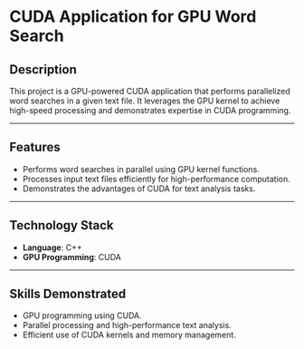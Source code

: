 # CUDA Application for GPU Word Search

## Description
This project is a GPU-powered CUDA application that performs parallelized word searches in a given text file. It leverages the GPU kernel to achieve high-speed processing and demonstrates expertise in CUDA programming.

---

## Features
- Performs word searches in parallel using GPU kernel functions.
- Processes input text files efficiently for high-performance computation.
- Demonstrates the advantages of CUDA for text analysis tasks.

---

## Technology Stack
- **Language**: C++
- **GPU Programming**: CUDA

---

## Skills Demonstrated
- GPU programming using CUDA.
- Parallel processing and high-performance text analysis.
- Efficient use of CUDA kernels and memory management.

